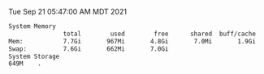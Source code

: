 Tue Sep 21 05:47:00 AM MDT 2021
```bash
System Memory
               total        used        free      shared  buff/cache   available
Mem:           7.7Gi       967Mi       4.8Gi       7.0Mi       1.9Gi       6.4Gi
Swap:          7.6Gi       662Mi       7.0Gi
System Storage
649M	.
```
